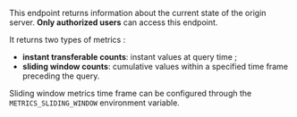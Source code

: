 This endpoint returns information about the current state of the origin server. **Only authorized users** can access this endpoint.

It returns two types of metrics :

- **instant transferable counts**: instant values at query time ;
- **sliding window counts**: cumulative values within a specified time frame preceding the query.

Sliding window metrics time frame can be configured through the `METRICS_SLIDING_WINDOW` environment variable.
